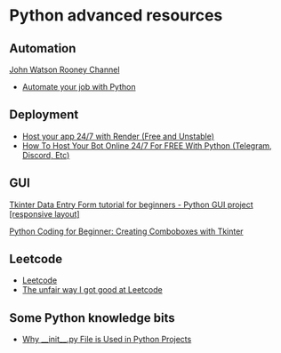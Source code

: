 # Python advanced resources

## Automation

[John Watson Rooney Channel](https://www.youtube.com/c/JohnWatsonRooney)
- [Automate your job with Python](https://youtu.be/qYSWWGz9Z6s)


## Deployment
- [Host your app 24/7 with Render (Free and Unstable)](https://youtu.be/FVpEDSlGG5k)
- [How To Host Your Bot Online 24/7 For FREE With Python (Telegram, Discord, Etc)](https://youtu.be/2TI-tCVhe9k)

## GUI
[Tkinter Data Entry Form tutorial for beginners - Python GUI project [responsive layout]](https://youtu.be/vusUfPBsggw)

[Python Coding for Beginner: Creating Comboboxes with Tkinter]()
## Leetcode

- [Leetcode](https://leetcode.com/)
- [The unfair way I got good at Leetcode](www.youtube.com/watch?v=KqzZ2Yw7YkA)

## Some Python knowledge bits

- [Why \_\_init\_\_.py File is Used in Python Projects](https://youtu.be/mWaMSGwiSB0)
 
